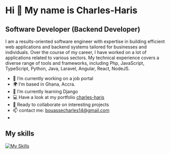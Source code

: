 # Hi 👋 My name is Charles-Haris
## Software Developer (Backend Developer)

I am a results-oriented software engineer with expertise in building efficient web applications and backend systems tailored for businesses and individuals. Over the course of my career, I have worked on a lot of applications related to various sectors. My technical experience covers a diverse range of tools and frameworks, including Php, JavaScript, TypeScript, Python, Java, Laravel, Angular, React, NodeJS.


- 🔭 I’m currently working on a job portal
- 🌍 I’m based in Ghana, Accra.
- 🌱 I’m currently learning Django
- 💻 Have a look at my portfolio  [charles-haris](https://charles-haris.org)
- 🤝 Ready to collaborate on interesting projects
- 📫 contact me: bouassecharles14@gmail.com
- 
## My skills

[![My Skills](https://skillicons.dev/icons?i=js,html,css,wasm)](https://skillicons.dev)





<!--
**charles-haris/charles-haris** is a ✨ _special_ ✨ repository because its `README.md` (this file) appears on your GitHub profile.

Here are some ideas to get you started:

- 👯 I’m looking to collaborate on ...
- 🤔 I’m looking for help with ...
- 💬 Ask me about ...
- 😄 Pronouns: ...
- ⚡ Fun fact: ...
-->

